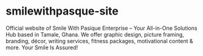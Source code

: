 # smilewithpasque-site
Official website of Smile With Pasique Enterprise – Your All-in-One Solutions Hub based in Tamale, Ghana. We offer graphic design, picture framing, branding, décor, writing services, fitness packages, motivational content &amp; more. Your Smile Is Assured!
